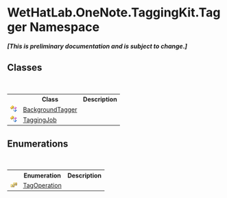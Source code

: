 # WetHatLab.OneNote.TaggingKit.Tagger Namespace
 _**\[This is preliminary documentation and is subject to change.\]**_

## Classes
&nbsp;<table><tr><th></th><th>Class</th><th>Description</th></tr><tr><td>![Public class](media/pubclass.gif "Public class")</td><td><a href="0f08eb11-e519-8ed6-2739-ec50a42a4c5b">BackgroundTagger</a></td><td /></tr><tr><td>![Public class](media/pubclass.gif "Public class")</td><td><a href="447270ca-da51-967b-5344-b56c928c5068">TaggingJob</a></td><td /></tr></table>

## Enumerations
&nbsp;<table><tr><th></th><th>Enumeration</th><th>Description</th></tr><tr><td>![Public enumeration](media/pubenumeration.gif "Public enumeration")</td><td><a href="5cea3020-d545-b9f9-03b5-69bfd76656c7">TagOperation</a></td><td /></tr></table>&nbsp;

